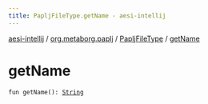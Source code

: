 ```yaml
---
title: PapljFileType.getName - aesi-intellij
---
```


[aesi-intellij](../../index.html) / [org.metaborg.paplj](../index.html) / [PapljFileType](index.html) / [getName](.)

# getName

`fun getName(): `[`String`](https://kotlinlang.org/api/latest/jvm/stdlib/kotlin/-string/index.html)
